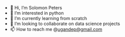 - 👋 Hi, I’m Solomon Peters
- 👀 I’m interested in python
- 🌱 I’m currently learning from scratch
- 💞️ I’m looking to collaborate on data science projects
- 📫 How to reach me @ugandep@gmail.com

<!---
ugandep/ugandep is a ✨ special ✨ repository because its `README.md` (this file) appears on your GitHub profile.
You can click the Preview link to take a look at your changes.
--->
